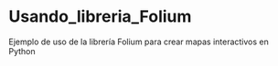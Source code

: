 # Usando_libreria_Folium
Ejemplo de uso de la librería Folium para crear mapas interactivos en Python
